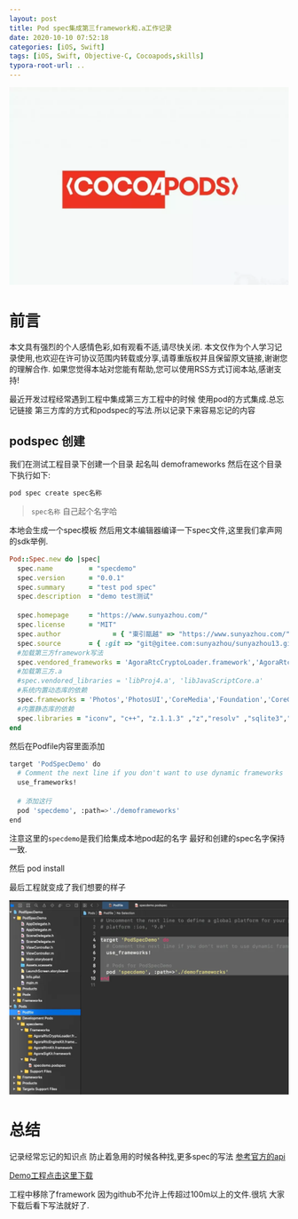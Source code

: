 ```yaml
---
layout: post
title: Pod spec集成第三framework和.a工作记录
date: 2020-10-10 07:52:18
categories: [iOS, Swift]  
tags: [iOS, Swift, Objective-C, Cocoapods,skills]
typora-root-url: ..
---
```


![](/assets/images/20201010PodSpec/cocoapods.webp)

# 前言

本文具有强烈的个人感情色彩,如有观看不适,请尽快关闭. 本文仅作为个人学习记录使用,也欢迎在许可协议范围内转载或分享,请尊重版权并且保留原文链接,谢谢您的理解合作. 如果您觉得本站对您能有帮助,您可以使用RSS方式订阅本站,感谢支持!


最近开发过程经常遇到工程中集成第三方工程中的时候 使用pod的方式集成.总忘记链接 第三方库的方式和podspec的写法.所以记录下来容易忘记的内容


## podspec 创建

我们在测试工程目录下创建一个目录 起名叫 demoframeworks 然后在这个目录下执行如下:

``` sh
pod spec create spec名称
```
> `spec名称` 自己起个名字哈

本地会生成一个spec模板
然后用文本编辑器编译一下spec文件,这里我们拿声网的sdk举例.

``` ruby
Pod::Spec.new do |spec|
  spec.name         = "specdemo"
  spec.version      = "0.0.1"
  spec.summary      = "test pod spec"
  spec.description  = "demo test测试"

  spec.homepage     = "https://www.sunyazhou.com/"
  spec.license      = "MIT"
  spec.author             = { "東引甌越" => "https://www.sunyazhou.com/" }
  spec.source       = { :git => "git@gitee.com:sunyazhou/sunyazhou13.github.io-images.git"}
  #加载第三方framework写法
  spec.vendored_frameworks = 'AgoraRtcCryptoLoader.framework','AgoraRtcEngineKit.framework','AgoraRtmKit.framework','AgoraSigKit.framework'
  #加载第三方.a
  #spec.vendored_libraries = 'libProj4.a', 'libJavaScriptCore.a'
  #系统内置动态库的依赖
  spec.frameworks = 'Photos','PhotosUI','CoreMedia','Foundation','CoreGraphics','CoreMotion','QuartzCore','MobileCoreServices','Security','CoreText','VideoToolbox','CoreTelephony','AudioToolbox','SystemConfiguration','AVFoundation', 'CoreLocation','AdSupport','OpenGLES','CoreML'
  #内置静态库的依赖
  spec.libraries = "iconv", "c++", "z.1.1.3" ,"z","resolv" ,"sqlite3","icucore","z.1.2.5"  
end

```
然后在Podfile内容里面添加

``` sh
target 'PodSpecDemo' do
  # Comment the next line if you don't want to use dynamic frameworks
  use_frameworks!

  # 添加这行
  pod 'specdemo', :path=>'./demoframeworks'
end
```

注意这里的`specdemo`是我们给集成本地pod起的名字 最好和创建的spec名字保持一致.

然后 pod install

最后工程就变成了我们想要的样子

![](/assets/images/20201010PodSpec/cocoapods1.webp)


# 总结

记录经常忘记的知识点 防止着急用的时候各种找,更多spec的写法 [参考官方的api](https://guides.cocoapods.org/syntax/podspec.html#vendored_libraries)


[Demo工程点击这里下载](https://github.com/sunyazhou13/PodSpecDemo) 

工程中移除了framework 因为github不允许上传超过100m以上的文件.很坑 大家下载后看下写法就好了.